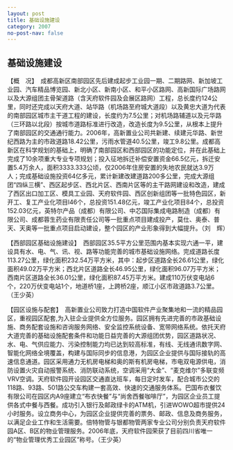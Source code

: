```yaml
---
layout: post
title: 基础设施建设
category: 2007
no-post-nav: false
---
```


## 基础设施建设

【概　况】　成都高新区南部园区先后建成起步工业园一期、二期路网、新加坡工业园、汽车精品博览园、新北小区、新南小区、和平小区路网、高新国际广场路网以及大源组团主骨架道路（含天府软件园及会展区路网）工程，总长度约124公里，同时还完成以天府大道、站华路（机场路至府城大道段）以及黄忠大道为代表的南部园区城市主干道工程的建设，长度约为7.5公里；对机场路辅道以及元华路（三环路以北段）按城市道路标准进行改造，改造长度为9.5公里，从根本上提升了南部园区的交通通行能力。2006年，高新置业公司共新建、续建元华路、新世纪西路为主的市政道路18.42公里，污雨水管道40.5公里，竣工9.8公里。成都高新区在科学规划的基础上，明确了南部园区和西部园区的功能定位，并在此基础上完成了10余项重大专业专项规划；投入征地拆迁补偿安置资金66.5亿元，拆迁安置5.4万余人，面积3333.333公顷，仅2006年住房安置的失地农民就达3.9万人；完成基础设施投资64亿多元，累计新建改建道路200多公里，完成大源组团“四纵三横”、西区起步区、西北片区、西南片区等的主干路网建设和改造，建成了西区出口加工区、模具工业园、天府软件园、西区创新组团等一批特色园区，新开工、复工产业化项目l46个，总投资151.48亿元，竣工产业化项目84个，总投资152.03亿元，英特尔产品（成都）有限公司、中芯国际集成电路制造（成都）有限公司、成都蓉生药业有限责任公司等一批重点项目建成投产，莫仕、奥泰、普天、天奥等一批重点项目启动建设，整个园区的产业形象得到大幅提升。（刘　辉）

【西部园区基础设施建设】　西部园区35.5平方公里范围内基本实现六通一平，建设具有水、电、气、讯、视、路等功能完善的城市基础设施网络。完成道路长度113.27公里，绿化面积232.54万平方米，其中：起步区道路全长26.61公里，绿化面积49.02万平方米；西北片区道路全长46.95公里，绿化面积96.07万平方米；西南片区道路全长36.01公里，绿化面积87.45万平方米。建成110万伏变电站6个，220万伏变电站1个，地道桥1座，上跨桥2座，顺江小区市政道路3.7公里。（王少英）

【园区设施与配套】　高新置业公司致力打造中国软件产业聚集地和一流的精品园区，重视园区配套,为入驻企业提供全方位服务。园区拥有先进完善的市政基础设施、商务配套设施和咨询服务网络、安全监控系统设备、宽带网络系统。依托天府大道完善的基础设施配套条件和功能日益完善的大源组团优势，园区道路状况、水、电、气供应能力、污染控制能力均已达到较高标准，有线、无线通讯数字网、智能化网络全境覆盖，构建与国际同步的信息港，为园区企业提供与国际接轨的高速信息通道。园区采用通力无机房电梯和奥的斯有机房电梯，市电双电源供电，消防设置火灾自动报警系统、消防联动系统，空调采用“大金”、“麦克维尔”多联变频VRV空调。天府软件园开设园区交通直达班车，每日定时发车，配合城市公交的118路、93路、501路公交车构建一套高效、快速的交通服务体系。巴国布衣餐饮有限公司在园区内A9座建立“布衣快餐”与“尚舍西餐咖啡厅”，为园区企业员工提供各式中餐与西餐。成功引入银行及邮政绿卡的ATM机，引进WOWO超市提供24小时服务。设立商务中心，为园区企业提供完善的票务、邮政、信息及商务服务，以满足企业工作和生活需要。倍特物管与银都物管两家专业公司分别负责天府软件园A区、B区的物业管理服务。2006年底，天府软件园荣获了目前四川省唯一的“物业管理优秀工业园区”称号。（王少英）
